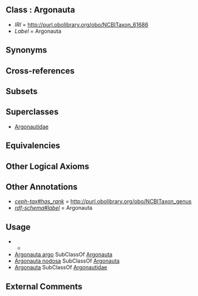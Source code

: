 
## Class : Argonauta

 * *IRI* = http://purl.obolibrary.org/obo/NCBITaxon_61686
 * *Label* = Argonauta

## Synonyms


## Cross-references


## Subsets


## Superclasses

 * [Argonautidae](../../NCBITaxon/88/NCBITaxon_283088.md)

## Equivalencies


## Other Logical Axioms


## Other Annotations

 * *[ceph-tax#has_rank](../../ceph-tax#has/nk/ceph-tax#has_rank.md)* = http://purl.obolibrary.org/obo/NCBITaxon_genus
 * *[rdf-schema#label](../../el/rdf-schema#label.md)* = Argonauta

## Usage

 * -
 * [Argonauta argo](../../NCBITaxon/95/NCBITaxon_294695.md) SubClassOf [Argonauta](../../NCBITaxon/86/NCBITaxon_61686.md)
 * [Argonauta nodosa](../../NCBITaxon/87/NCBITaxon_61687.md) SubClassOf [Argonauta](../../NCBITaxon/86/NCBITaxon_61686.md)
 * [Argonauta](../../NCBITaxon/86/NCBITaxon_61686.md) SubClassOf [Argonautidae](../../NCBITaxon/88/NCBITaxon_283088.md)

## External Comments

